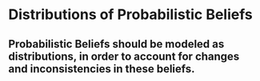 Distributions of Probabilistic Beliefs
========================================================
Probabilistic Beliefs should be modeled as distributions, in order to account for changes and inconsistencies in these beliefs.
-------------------------------------------------------------------------------------------------------------------------------
